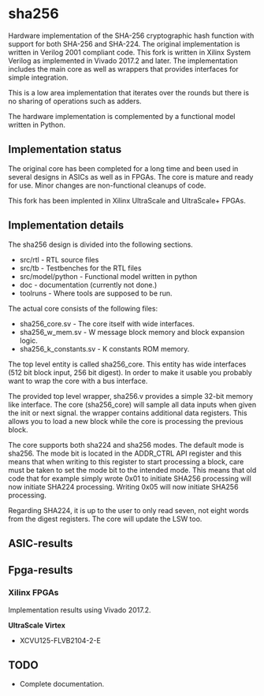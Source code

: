 # sha256 #
Hardware implementation of the SHA-256 cryptographic hash function with
support for both SHA-256 and SHA-224. The original implementation is
written in Verilog 2001 compliant code. This fork is written in Xilinx
System Verilog as implemented in Vivado 2017.2 and later.  The
implementation includes the main core as well as wrappers that provides
interfaces for simple integration.

This is a low area implementation that iterates over the rounds but
there is no sharing of operations such as adders.

The hardware implementation is complemented by a functional model
written in Python.


## Implementation status ##

The original core has been completed for a long time and been used in
several designs in ASICs as well as in FPGAs. The core is mature and
ready for use. Minor changes are non-functional cleanups of code.

This fork has been implented in Xilinx UltraScale and UltraScale+
FPGAs.


## Implementation details ##
The sha256 design is divided into the following sections.
- src/rtl - RTL source files
- src/tb  - Testbenches for the RTL files
- src/model/python - Functional model written in python
- doc - documentation (currently not done.)
- toolruns - Where tools are supposed to be run.

The actual core consists of the following files:
- sha256_core.sv - The core itself with wide interfaces.
- sha256_w_mem.sv - W message block memory and block expansion logic.
- sha256_k_constants.sv - K constants ROM memory.

The top level entity is called sha256_core. This entity has wide
interfaces (512 bit block input, 256 bit digest). In order to make it
usable you probably want to wrap the core with a bus interface.

The provided top level wrapper, sha256.v provides a simple 32-bit memory
like interface. The core (sha256_core) will sample all data inputs when
given the init or next signal. the wrapper contains additional data
registers. This allows you to load a new block while the core is
processing the previous block.

The core supports both sha224 and sha256 modes. The default mode is
sha256. The mode bit is located in the ADDR_CTRL API register and this
means that when writing to this register to start processing a block,
care must be taken to set the mode bit to the intended mode. This means
that old code that for example simply wrote 0x01 to initiate SHA256
processing will now initiate SHA224 processing. Writing 0x05 will
now initiate SHA256 processing.

Regarding SHA224, it is up to the user to only read seven, not eight
words from the digest registers. The core will update the LSW too.


## ASIC-results ##

## Fpga-results ##

### Xilinx FPGAs ###
Implementation results using Vivado 2017.2.

**UltraScale Virtex**
- XCVU125-FLVB2104-2-E

## TODO ##
- Complete documentation.
